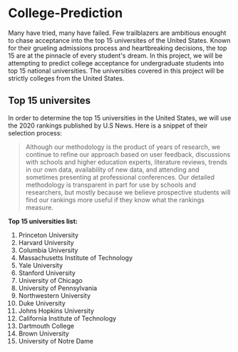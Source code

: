 # College-Prediction
Many have tried, many have failed. Few trailblazers are ambitious enought to chase acceptance into the top 15 universites of the United States. Known for their grueling admissions process and heartbreaking decisions, the top 15 are at the pinnacle of every student's dream. 
In this project, we will be attempting to predict college acceptance for undergraduate students into top 15 national universities. The universities covered in this project will be strictly colleges from the United States.
## Top 15 universites
In order to determine the top 15 universities in the United States, we will use the 2020 rankings published by U.S News.
Here is a snippet of their selection process:
>Although our methodology is the product of years of research, we continue to refine our approach based on user feedback, discussions with schools and higher education experts, literature reviews, trends in our own data, availability of new data, and attending and sometimes presenting at professional conferences. Our detailed methodology is transparent in part for use by schools and researchers, but mostly because we believe prospective students will find our rankings more useful if they know what the rankings measure.

**Top 15 universities list:**
1. Princeton University
2. Harvard University
3. Columbia University
4. Massachusetts Institute of Technology
5. Yale University
6. Stanford University
7. University of Chicago
8. University of Pennsylvania
9. Northwestern University
10. Duke University
11. Johns Hopkins University
12. California Institute of Technology
13. Dartmouth College
14. Brown University
15. University of Notre Dame
